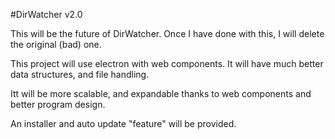 #DirWatcher v2.0

This will be the future of DirWatcher. Once I have done with this, I will delete the original (bad) one.

This project will use electron with web components. It will have much better data structures, and file handling.

Itt will be more scalable, and expandable thanks to web components and better program design.

An installer and auto update "feature" will be provided.